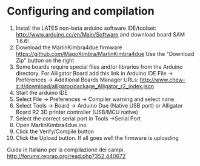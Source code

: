 # Configuring and compilation

  1. Install the LATES non-beta arduino software IDE/toolset: http://www.arduino.cc/en/Main/Software and download board SAM 1.6.6!
  2. Download the MarlinKimbra4due firmware
   https://github.com/MagoKimbra/MarlinKimbra4due
   Use the "Download Zip" button on the right
  3. Some boards require special files and/or libraries from the Arduino directory.
  For Alligator Board add this link in Arduino IDE File -> Preferences -> Additional Boards Manager URLs: http://www.chew-z.it/download/alligator/package_Alligator_r2_index.json
  4. Start the arduino IDE
  5. Select File -> Preferences -> Compiler warning and select none
  6. Select Tools -> Board -> Arduino Due (Native USB port) or Alligator Board R2 3D printer controller (USB/MCU native)
  7. Select the correct serial port in Tools ->Serial Port
  8. Open MarlinKimbra4due.ino
  9. Click the Verify/Compile button
  10. Click the Upload button. If all goes well the firmware is uploading


Guida in Italiano per la compilazione dei campi.
http://forums.reprap.org/read.php?352,440672

